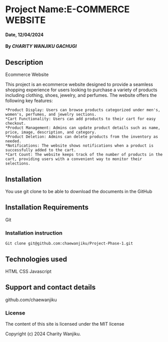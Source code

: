 # Project Name:E-COMMERCE WEBSITE

#### Date, 12/04/2024

#### By *CHARITY WANJIKU GACHUGI*

## Description
Ecommerce Website

This project is an ecommerce website designed to provide a seamless shopping experience for users looking to purchase a variety of products including clothing, shoes, jewelry, and perfumes. The website offers the following key features:

    *Product Display: Users can browse products categorized under men's, women's, perfumes, and jewelry sections.
    *Cart Functionality: Users can add products to their cart for easy checkout.
    *Product Management: Admins can update product details such as name, price, image, description, and category.
    *Product Deletion: Admins can delete products from the inventory as needed.
    *Notifications: The website shows notifications when a product is successfully added to the cart.
    *Cart Count: The website keeps track of the number of products in the cart, providing users with a convenient way to monitor their selections.

## Installation
You use git clone to be able to download the documents in the GitHub

## Installation Requirements
Git

### Installation instruction
```
Git clone git@github.com:chaewanjiku/Project-Phase-1.git

```

## Technologies used
HTML
CSS
Javascript

## Support and contact details
github.com/chaewanjiku

### License
The content of this site is licensed under the MIT license

Copyright (c) 2024 Charity Wanjiku.

